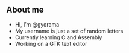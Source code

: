 ## About me

- Hi, I’m @gyorama
- My username is just a set of random letters
- Currently learning C and Assembly
- Working on a GTK text editor

<!---
gyorama/gyorama is a ✨ special ✨ repository because its `README.md` (this file) appears on your GitHub profile.
You can click the Preview link to take a look at your changes.
--->
